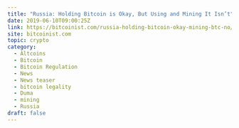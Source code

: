```yaml
---
title: "Russia: Holding Bitcoin is Okay, But Using and Mining It Isn’t"
date: 2019-06-10T09:00:25Z
link: https://bitcoinist.com/russia-holding-bitcoin-okay-mining-btc-no/?utm_medium=RSS&utm_source=hune
site: bitcoinist.com
topic: crypto
category:
  - Altcoins
  - Bitcoin
  - Bitcoin Regulation
  - News
  - News teaser
  - bitcoin legality
  - Duma
  - mining
  - Russia
draft: false
---
```

